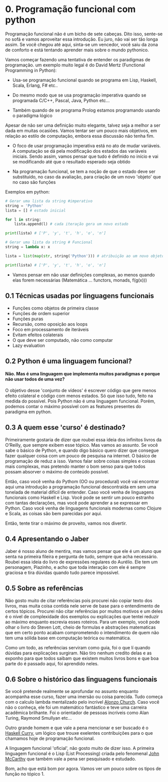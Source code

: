 # 0. Programação funcional com python

Programação funcional não é um bicho de sete cabeças. Dito isso, sente-se no sofá e vamos aproveitar essa introdução. Eu juro, não vai ser tão longa assim. Se você chegou até aqui, sinta-se um vencedor, você saiu da zona de conforto e está tentando aprender mais sobre o mundo pythonico.

Vamos começar fazendo uma tentativa de entender os paradigmas de programação. um exemplo muito legal é do David Mertz (Functional Programming in Python):

- Usa-se programação funcional quando se programa em Lisp, Haskell, Scala, Erlang, F# etc..

- Do mesmo modo que se usa programação imperativa quando se programada C/C++, Pascal, Java, Python etc...

- Também quando de se programa Prolog estamos programando usando o paradigma lógico

Apesar de não ser uma definição muito elegante, talvez seja a melhor a ser dada em muitas ocasiões. Vamos tentar ser um pouco mais objetivos, em relação ao estilo de computação, embora essa discussão não tenha fim.

- O foco de usar programação imperativa está no ato de mudar variáveis. A computação se dá pela modificação dos estados das variáveis iniciais. Sendo assim, vamos pensar que tudo é definido no início e vai se modificando até que o resultado esperado seja obtido

- Na programação funcional, se tem a noção de que o estado deve ser substituído, no caso da avaliação, para criação de um novo 'objeto' que no caso são funções

Exemplos em python:

```Python
# Gerar uma lista da string #imperativo
string = 'Python'
lista = [] # estado inicial

for l in string:
    lista.append(l) # cada iteração gera um novo estado

print(lista) # ['P', 'y', 't', 'h', 'o', 'n']
```

```Python
# Gerar uma lista da string # Funcional
string = lambda x: x

lista = list(map(str, string('Python'))) # atribuição ao um novo objeto

print(lista) # ['P', 'y', 't', 'h', 'o', 'n']
```

- Vamos pensar em não usar definições complexas, ao menos quando elas forem necessárias (Matemática ... functors, monads, f(g(x)))

## 0.1 Técnicas usadas por linguagens funcionais

- Funções como objetos de primeira classe
- Funções de ordem superior
- Funções puras
- Recursão, como oposição aos loops
- Foco em processamento de iteráveis
- Evitam efeitos colaterais
- O que deve ser computado, não como computar
- Lazy evaluation

## 0.2 Python é uma linguagem funcional?

#### Não. Mas é uma linguagem que implementa muitos paradigmas e porque não usar todos de uma vez?

O objetivo desse 'conjunto de vídeos' é escrever código que gere menos efeito colateral e código com menos estados. Só que isso tudo, feito na medida do possível. Pois Python não é uma linguagem funcional. Porém, podemos contar o máximo possível com as features presentes do paradigma em python.

## 0.3 A quem esse 'curso' é destinado?

Primeiramente gostaria de dizer que roubei essa ideia dos infinitos livros da O’Reilly, que sempre exibem esse tópico. Mas vamos ao assunto. Se você sabe o básico de Python, e quando digo básico quero dizer que consegue fazer qualquer coisa com um pouco de pesquisa na internet. O básico de programação de reduz a isso. Vamos falar sobre coisas simples e coisas mais complexas, mas pretendo manter o bom senso para que todos possam absorver o máximo de conteúdo possível.

Então, caso você venha do Pythom (OO ou procedural) você vai encontrar aqui uma introdução a programação funcional descontraída em sem uma tonelada de material difícil de entender. Caso você venha de linguagens funcionais como Haskell e Lisp. Você pode se sentir um pouco estranho com tantas declarações, mas você pode aprender a se expressar em Python. Caso você venha de linguagens funcionais modernas como Clojure e Scala, as coisas são bem parecidas por aqui.

Então, tente tirar o máximo de proveito, vamos nos divertir.

## 0.4 Apresentando o Jaber

Jaber é nosso aluno de mentira, mas vamos pensar que ele é um aluno que senta na primeira fileira e pergunta de tudo, sempre que acha necessário. Roubei essa ideia do livro de expressões regulares do Aurélio. Ele tem um personagem, Piazinho, e acho que toda interação com ele é sempre graciosa e tira dúvidas quando tudo parece impossível.

## 0.5 Sobre as referências

Não gosto muito de citar referências pois procurei não copiar texto dos livros, mas muita coisa contida nele serve de base para o entendimento de certos tópicos. Procurei não citar referências por muitos motivos e um deles é o nível de complexidade dos exemplos ou explicações que tentei reduzir ao máximo enquanto escrevia esses roteiros. Para um exemplo, você pode olhar o livro do Steven Lott, cheio de formulas e abstrações matematicas que em certo ponto acabam comprometendo o intendimento de quem não tem uma sólida base em computação teórica ou matemática.

Como um todo, as referências serviram como guia, foi o que lí quando dúvidas para explicações surgiram. Não tiro nenhum credito delas e as exponho para que todos saibam que existem muitos livros bons e que boa parte do é passado aqui, foi aprendido neles.


## 0.6 Sobre o histórico das linguagens funcionais

Se você pretende realmente se aprofundar no assunto enquanto acompanha esse curso, fazer uma imersão ou coisa parecida. Tudo começa com o calculo lambda mentalizado pelo incrível [Alonzo Church](https://en.wikipedia.org/wiki/Alonzo_Church). Caso você não o conheça, ele foi um matemático fantástico e teve uma carreira acadêmica brilhante. Foi o orientador de pessoas incríveis como Alan Turing, Raymond Smullyan etc...

Outro grande homem e que vale a pena mencionar e ser buscado é o [Haskell Curry](https://pt.wikipedia.org/wiki/Haskell_Curry), um lógico que trouxe exelentes contribuições para o que chamamos hoje de programação funcional.

A linguagem funcional 'oficial', não gosto muito de dizer isso. A primeira linguagem funcional é o Lisp (List Processing) criada pelo fenomenal [John McCarthy](https://pt.wikipedia.org/wiki/John_McCarthy) que também vale a pena ser pesquisado e estudado.

Bom, acho que está bom por agora. Vamos ver um pouco sobre os tipos de função no tópico 1.
